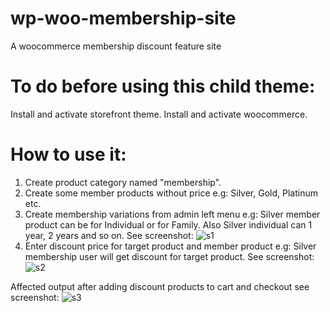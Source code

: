 # wp-woo-membership-site
A woocommerce membership discount feature site

# To do before using this child theme:
Install and activate storefront theme.
Install and activate woocommerce.

# How to use it:
1. Create product category named "membership".
2. Create some member products without price e.g: Silver, Gold, Platinum etc.
3. Create membership variations from admin left menu e.g: Silver member product can be for Individual or for Family.
Also Silver individual can 1 year, 2 years and so on.
See screenshot: 
![s1](https://user-images.githubusercontent.com/5427021/162575557-c1784fa1-417a-473b-a1a0-7254f9e270e0.PNG)
4. Enter discount price for target product and member product e.g: Silver membership user will get discount for target product.
See screenshot:
![s2](https://user-images.githubusercontent.com/5427021/162575572-c43e9c3e-a05f-4396-83f2-d125d8e3a1dd.PNG)

Affected output after adding discount products to cart and checkout see screenshot:
![s3](https://user-images.githubusercontent.com/5427021/162575742-c744d35c-ee63-411c-9115-15d46a209fe9.PNG)
